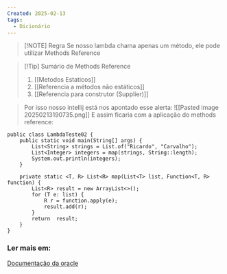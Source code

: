 ```yaml
---
Created: 2025-02-13
tags:
  - Dicionário
---
```


> [!NOTE] Regra
> Se nosso lambda chama apenas um método, ele pode utilizar Methods Reference


> [!Tip] Sumário de Methods Reference
> 1. [[Metodos Estaticos]]
> 2. [[Referencia a métodos não estáticos]]
> 3. [[Referencia para construtor (Supplier)]]


> Por isso nosso intellij está nos apontado esse alerta:
> ![[Pasted image 20250213190735.png]]
> E assim ficaria com a aplicação do methods reference:

```
public class LambdaTeste02 {  
    public static void main(String[] args) {  
        List<String> strings = List.of("Ricardo", "Carvalho");  
        List<Integer> integers = map(strings, String::length);  
        System.out.println(integers);  
    }  
  
    private static <T, R> List<R> map(List<T> list, Function<T, R> function) {  
        List<R> result = new ArrayList<>();  
        for (T e: list) {  
            R r = function.apply(e);  
            result.add(r);  
        }  
        return  result;  
    }  
}
```

### Ler mais em:

[Documentação da oracle](https://docs.oracle.com/javase/tutorial/java/javaOO/methodreferences.html) 


